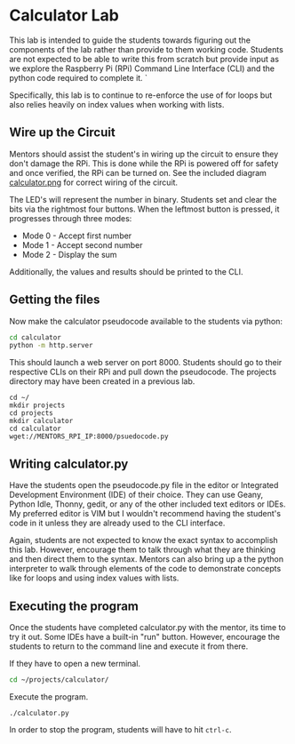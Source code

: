 # Calculator Lab
This lab is intended to guide the students towards figuring out the components
of the lab rather than provide to them working code.  Students are not
expected to be able to write this from scratch but provide input as we explore
the Raspberry Pi (RPi) Command Line Interface (CLI) and the python code
required to complete it.  `

Specifically, this lab is to continue to re-enforce the use of for loops but
also relies heavily on index values when working with lists.

## Wire up the Circuit
Mentors should assist the student's in wiring up the circuit to ensure they
don't damage the RPi.  This is done while the RPi is powered off for safety and
once verified, the RPi can be turned on.  See the included diagram
[calculator.png](./fritzing/calculator.png) for correct wiring of the circuit.

The LED's will represent the number in binary.  Students set and clear the
bits via the rightmost four buttons.  When the leftmost button is pressed, it
progresses through three modes: 

*  Mode 0 - Accept first number
*  Mode 1 - Accept second number
*  Mode 2 - Display the sum

Additionally, the values and results should be printed to the CLI.

## Getting the files
Now make the calculator pseudocode available to the students via python:

```bash
cd calculator
python -m http.server
```

This should launch a web server on port 8000.  Students should go to their
respective CLIs on their RPi and pull down the pseudocode.  The projects
directory may have been created in a previous lab.

```
cd ~/
mkdir projects
cd projects
mkdir calculator
cd calculator
wget://MENTORS_RPI_IP:8000/psuedocode.py
```

## Writing calculator.py
Have the students open the pseudocode.py file in the editor or Integrated 
Development Environment (IDE) of their choice.  They can use Geany, Python 
Idle, Thonny, gedit, or any of the other included text editors or IDEs.  My 
preferred editor is VIM but I wouldn't recommend having the student's code in 
it unless they are already used to the CLI interface.

Again, students are not expected to know the exact syntax to accomplish this
lab.  However, encourage them to talk through what they are thinking and then
direct them to the syntax.  Mentors can also bring up a the python interpreter
to walk through elements of the code to demonstrate concepts like for loops and
using index values with lists.

## Executing the program
Once the students have completed calculator.py with the mentor, its time to try
it out.  Some IDEs have a built-in "run" button.  However, encourage the
students to return to the command line and execute it from there.

If they have to open a new terminal.
```bash
cd ~/projects/calculator/
```

Execute the program.
```
./calculator.py
```

In order to stop the program, students will have to hit `ctrl-c`.
